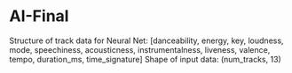 # AI-Final



Structure of track data for Neural Net:
[danceability, energy, key, loudness, mode, speechiness, acousticness, instrumentalness, liveness, valence, tempo, duration_ms, time_signature]
Shape of input data: (num_tracks, 13)
